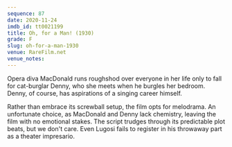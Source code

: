 ```yaml
---
sequence: 87
date: 2020-11-24
imdb_id: tt0021199
title: Oh, for a Man! (1930)
grade: F
slug: oh-for-a-man-1930
venue: RareFilm.net
venue_notes:
---
```


Opera diva MacDonald runs roughshod over everyone in her life only to fall for cat-burglar Denny, who she meets when he burgles her bedroom. Denny, of course, has aspirations of a singing career himself.

<!-- end -->

Rather than embrace its screwball setup, the film opts for melodrama. An unfortunate choice, as MacDonald and Denny lack chemistry, leaving the film with no emotional stakes. The script trudges through its predictable plot beats, but we don't care. Even Lugosi fails to register in his throwaway part as a theater impresario.
